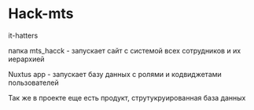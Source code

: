 # Hack-mts
it-hatters

папка mts_hacck - запускает сайт с системой всех сотрудников и их иерархией

Nuxtus app - запускает базу данных с ролями и кодвиджетами пользователей

Так же в проекте еще есть продукт, струтукруированная база данных
